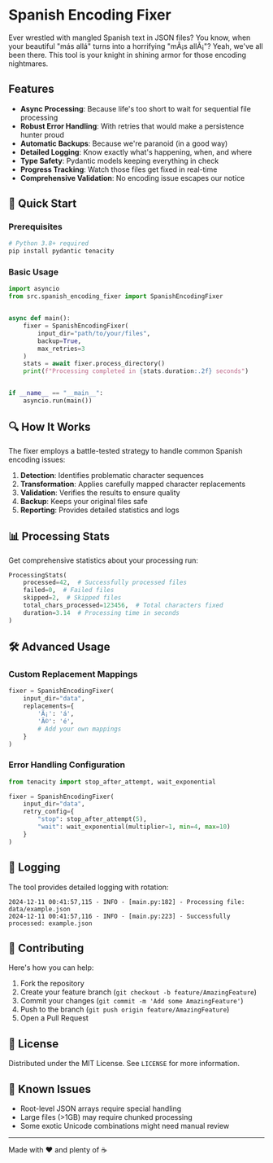 # Spanish Encoding Fixer

Ever wrestled with mangled Spanish text in JSON files? You know, when your beautiful "más allá" turns into a
horrifying "mÃ¡s allÃ¡"? Yeah, we've all been there. This tool is your knight in shining armor for those encoding
nightmares.

## Features

- **Async Processing**: Because life's too short to wait for sequential file processing
- **Robust Error Handling**: With retries that would make a persistence hunter proud
- **Automatic Backups**: Because we're paranoid (in a good way)
- **Detailed Logging**: Know exactly what's happening, when, and where
- **Type Safety**: Pydantic models keeping everything in check
- **Progress Tracking**: Watch those files get fixed in real-time
- **Comprehensive Validation**: No encoding issue escapes our notice

## 🚀 Quick Start

### Prerequisites

```bash
# Python 3.8+ required
pip install pydantic tenacity
```

### Basic Usage

```python
import asyncio
from src.spanish_encoding_fixer import SpanishEncodingFixer


async def main():
    fixer = SpanishEncodingFixer(
        input_dir="path/to/your/files",
        backup=True,
        max_retries=3
    )
    stats = await fixer.process_directory()
    print(f"Processing completed in {stats.duration:.2f} seconds")


if __name__ == "__main__":
    asyncio.run(main())
```

## 🔍 How It Works

The fixer employs a battle-tested strategy to handle common Spanish encoding issues:

1. **Detection**: Identifies problematic character sequences
2. **Transformation**: Applies carefully mapped character replacements
3. **Validation**: Verifies the results to ensure quality
4. **Backup**: Keeps your original files safe
5. **Reporting**: Provides detailed statistics and logs

## 📊 Processing Stats

Get comprehensive statistics about your processing run:

```python
ProcessingStats(
    processed=42,  # Successfully processed files
    failed=0,  # Failed files
    skipped=2,  # Skipped files
    total_chars_processed=123456,  # Total characters fixed
    duration=3.14  # Processing time in seconds
)
```

## 🛠 Advanced Usage

### Custom Replacement Mappings

```python
fixer = SpanishEncodingFixer(
    input_dir="data",
    replacements={
        'Ã¡': 'á',
        'Ã©': 'é',
        # Add your own mappings
    }
)
```

### Error Handling Configuration

```python
from tenacity import stop_after_attempt, wait_exponential

fixer = SpanishEncodingFixer(
    input_dir="data",
    retry_config={
        "stop": stop_after_attempt(5),
        "wait": wait_exponential(multiplier=1, min=4, max=10)
    }
)
```

## 📝 Logging

The tool provides detailed logging with rotation:

```plaintext
2024-12-11 00:41:57,115 - INFO - [main.py:182] - Processing file: data/example.json
2024-12-11 00:41:57,116 - INFO - [main.py:223] - Successfully processed: example.json
```

## 🤝 Contributing

Here's how you can help:

1. Fork the repository
2. Create your feature branch (`git checkout -b feature/AmazingFeature`)
3. Commit your changes (`git commit -m 'Add some AmazingFeature'`)
4. Push to the branch (`git push origin feature/AmazingFeature`)
5. Open a Pull Request

## 📜 License

Distributed under the MIT License. See `LICENSE` for more information.

## 🐛 Known Issues

- Root-level JSON arrays require special handling
- Large files (>1GB) may require chunked processing
- Some exotic Unicode combinations might need manual review

---

Made with ❤️ and plenty of ☕
